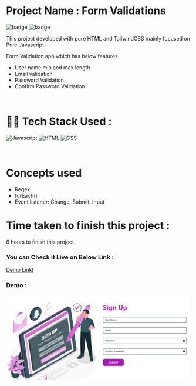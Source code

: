 # Project Name : **Form Validations** 
![badge](https://img.shields.io/badge/iNeuron-LCO-green) ![badge](https://img.shields.io/badge/Hitesh--Choudhary-Full%20Stack%20Javascript%20Course-orange)

This project developed with pure HTML and TailwindCSS mainly focused on Pure Javascript. <br/>

Form Validation app which has below features.
- User name min and max length
- Email validation
- Password Validation
- Confirm Password Validation

<br/>


# 👩‍💻 Tech Stack Used :

![Javascript](https://img.shields.io/badge/JavaScript-F7DF1E?style=for-the-badge&logo=javascript&logoColor=black) ![HTML](https://img.shields.io/badge/HTML5-E34F26?style=for-the-badge&logo=html5&logoColor=white) ![CSS](https://img.shields.io/badge/CSS-239120?&style=for-the-badge&logo=css3&logoColor=white) 

<br/>

# Concepts used 
- Regex
- forEach()
- Event listener: Change, Submit, Input



# Time taken to finish this project :

6 hours to finish this project.

### You can Check it Live on Below Link :

[Demo Link!](https://signup-form-validations.netlify.app/)

### Demo :

![App Image](https://github.com/anitha-nagadasarink/form-validations/blob/Javascript-apps/images/demo.PNG)



